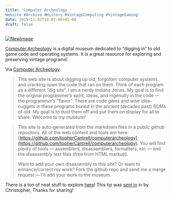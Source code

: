 ```yaml
---
title: 'Computer Archeology
Website #Archive #History #VintageComputing #VintageGaming'
date: 2019-11-02T10:02:00+01:00
draft: false
---
```


[![NewImage](https://cdn-blog.adafruit.com/uploads/2019/11/NewImage-1.png "NewImage.png")](http://computerarcheology.com)

[Computer Archeology](http://computerarcheology.com) is a digital museum dedicated to “digging in” to old game code and operating systems. It is a great resource for exploring and preserving vintage programs!

Via [Computer Archeology](http://computerarcheology.com):

> This web site is about digging up old, forgotten computer systems and cracking open the code that ran on them. Think of each program as a different “dig site”. I am a nerdy Indiana Jones. My goal is to find the original programmer’s spirit, ideas, and ingenuity in the code — the programmer’s “flavor”. There are code gems and wise idea-nuggets in these programs buried in the ancient (decades past) ROMs of old. My goal is to dust them off and put them on display for all to share. Welcome to my museum!

> This site is auto-generated from the markdown files in a public github repository. All of the web content and tools are here: [https://github.com/topherCantrell/computerarcheology](https://github.com/topherCantrell/computerarcheology). You will find plenty of tools — assemblers, disassemblers, formatters, etc — and the disassembly text files (free from HTML markup).
> 
> Want to add your own disassembly to this site? Or want to enhance/correct my work? Fork the github repo and send me a merge request — I’ll add your work to the museum.

There is a ton of neat stuff to explore [here](http://computerarcheology.com)! This tip was [sent in](https://learn.adafruit.com/how-to-send-a-blogtip-to-adafruit/) in by Christopher, Thanks for sharing!